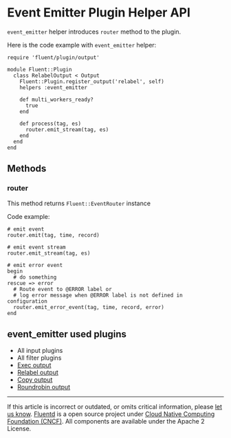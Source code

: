 # Event Emitter Plugin Helper API

`event_emitter` helper introduces `router` method to the plugin.

Here is the code example with `event_emitter` helper:

```
require 'fluent/plugin/output'

module Fluent::Plugin
  class RelabelOutput < Output
    Fluent::Plugin.register_output('relabel', self)
    helpers :event_emitter

    def multi_workers_ready?
      true
    end

    def process(tag, es)
      router.emit_stream(tag, es)
    end
  end
end
```


## Methods


### router

This method returns `Fluent::EventRouter` instance

Code example:

```
# emit event
router.emit(tag, time, record)

# emit event stream
router.emit_stream(tag, es)

# emit error event
begin
  # do something
rescue => error
  # Route event to @ERROR label or
  # log error message when @ERROR label is not defined in configuration
  router.emit_error_event(tag, time, record, error)
end
```


## event\_emitter used plugins

-   All input plugins
-   All filter plugins
-   [Exec output](/plugins/output/exec.md)
-   [Relabel output](/plugins/output/relabel.md)
-   [Copy output](/plugins/output/copy.md)
-   [Roundrobin output](/plugins/output/roundrobin.md)


------------------------------------------------------------------------

If this article is incorrect or outdated, or omits critical information, please [let us know](https://github.com/fluent/fluentd-docs-gitbook/issues?state=open).
[Fluentd](http://www.fluentd.org/) is a open source project under [Cloud Native Computing Foundation (CNCF)](https://cncf.io/). All components are available under the Apache 2 License.

